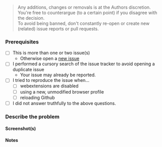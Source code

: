 <!-- Replace the bracketed [...] placeholders with your own information. -->

> Any additions, changes or removals is at the Authors discretion.  
> You're free to counterargue (to a certain point) if you disagree with the decision.  
> To avoid being banned, don't constantly re-open or create new (related) issue reports or pull requests.  
### Prerequisites
<!-- Check the appropriate boxes before you submit your issue -->
- [ ] This is more than one or two issue(s)
    - Otherwise open a [new issue](https://github.com/JohnyP36/Connect4/issues/new/choose)
- [ ] I performed a cursory search of the issue tracker to avoid opening a duplicate issue
    - Your issue may already be reported.
- [ ] I tried to reproduce the issue when...
    - [ ] webextensions are disabled <!-- Just to ensure they are not causing the issues or conflicts. -->
    - [ ] using a new, unmodified browser profile
    - [ ] reloading Github <!-- Just in case things were not properly loaded. -->
- [ ] I did not answer truthfully to the above questions. <!-- Remove this line. Otherwise your PR will automatically been labeled as invalid and been closed. -->

### Describe the problem
<!-- [Be as clear as possible: nobody can read mind, and nobody is looking at your issue over your shoulder.] --> 
<!-- Just a description of the issue when you visit the site. Or steps on reproducing this  -->

#### Screenshot(s)
<!-- [Screenshot(s) for difficult to describe visual issues are **mandatory**.
<summary>Screenshot(s)</summary>
    
<!-- drag-and-drop screenshot here (make sure the '<!--' before after this line are deleted) -->
    
</details>

#### Notes
<!-- [Add here the result of whatever investigation work you have done: please investigate the issues you report -- this prevents burdening other volunteers. This is especially true for issues arising from settings which are very different from default ones.] -->
<!-- If you have a screenshot of the issue or advert, this will help to highlight it. -->
